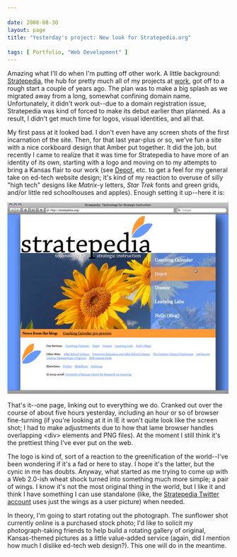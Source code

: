 ```yaml
---

date: 2008-08-30
layout: page
title: "Yesterday's project: New look for Stratepedia.org"

tags: [ Portfolio, "Web Development" ]
---
```

Amazing what I'll do when I'm putting off other work. A little background: <a href="http://stratepedia.org/">Stratepedia</a>, the hub for pretty much all of my projects at <a href="http://kucrl.org/">work</a>, got off to a rough start a couple of years ago. The plan was to make a big splash as we migrated away from a long, somewhat confining domain name. Unfortunately, it didn't work out--due to a domain registration issue, Stratepedia was kind of forced to make its debut earlier than planned. As a result, I didn't get much time for logos, visual identities, and all that.

My first pass at it looked bad. I don't even have any screen shots of the first incarnation of the site. Then, for that last year-plus or so, we've fun a site with a nice corkboard design that Amber put together. It did the job, but recently I came to realize that it was time for Stratepedia to have more of an identity of its own, starting with a logo and moving on to my attempts to bring a Kansas flair to our work (see <a href="http://depot.stratepedia.org/">Depot</a>, etc. to get a feel for my general take on ed-tech website design; it's kind of my reaction to overuse of silly "high tech" designs like <em>Matrix</em>-y letters, <em>Star Trek</em> fonts and green grids, and/or little red schoolhouses and apples). Enough setting it up--here it is:

<p>
  <img src="/assets/uploads/2008/08/safariscreensnapz003.jpg" alt="SafariScreenSnapz003.jpg" border="0" width="500" height="432" />
</p>

That's it--one page, linking out to everything we do. Cranked out over the course of about five hours yesterday, including an hour or so of browser fine-turning (if you're looking at it in IE it won't quite look like the screen shot; I had to make adjustments due to how that lame browser handles overlapping &lt;div> elements and PNG files). At the moment I still think it's the prettiest thing I've ever put on the web.

The logo is kind of, sort of a reaction to the greenification of the world--I've been wondering if it's a fad or here to stay. I hope it's the latter, but the cynic in me has doubts. Anyway, what started as me trying to come up with a Web 2.0-ish wheat shock turned into something much more simple; a pair of wings. I know it's not the most original thing in the world, but I like it and think I have something I can use standalone (like, the <a href="http://twitter.com/stratepedia">Stratepedia Twitter account</a> uses just the wings as a user picture) when needed.

In theory, I'm going to start rotating out the photograph. The sunflower shot currently online is a purchased stock photo; I'd like to solicit my photograph-taking friends to help build a rotating gallery of original, Kansas-themed pictures as a little value-added service (again, did I mention how much I dislike ed-tech web design?). This one will do in the meantime.

